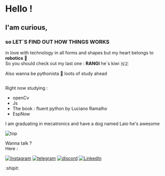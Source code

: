 
# Hello ! 
## I'am curious, 
### so LET´S FIND OUT HOW THINGS WORKS 

in love with technology in all forms and shapes but my heart belongs to **robotics** 🤖
<br>So you should check out my last one : **RANGI** he´s kiwi :new_zealand:

Also wanna be pythonista 🐍 loots of study ahead 
##

Right now studying : 
- openCv 
- Js
- The book : fluent python by Luciano Ramalho 
- EspNow 

I am graduating in mecatronics and have a dog named Laio he's awesome

![top](https://github-readme-stats.vercel.app/api/top-langs/?username=DinossauroBebado&langs_count=7&theme=Default)
  
Wanna talk ?<br> Here : 

[![Instagram](https://img.shields.io/badge/Instagram-E4405F?style=for-the-badge&logo=instagram&logoColor=white)](https://www.instagram.com/dinossauro.bebado/)
[![telegram](https://img.shields.io/badge/Telegram-2CA5E0?style=for-the-badge&logo=telegram&logoColor=white)](https://t.me/DinossauroBebado)
[![discord](https://img.shields.io/badge/Discord-7289DA?style=for-the-badge&logo=discord&logoColor=white)](https://discordapp.com/users/Dinossauro.Bebado/)
[![LinkedIn](https://img.shields.io/badge/LinkedIn-0077B5?style=for-the-badge&logo=linkedin&logoColor=white)](https://www.linkedin.com/in/guilherme-pires-silva-6b11811b7/)
  
  

  

:shipit:







